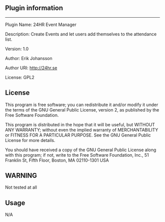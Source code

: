 ## Plugin information
***
  Plugin Name: 24HR Event Manager

  Description: Create Events and let users add themselves to the attendance list.

  Version: 1.0

  Author: Erik Johansson

  Author URI: http://24hr.se

  License: GPL2

## License
  This program is free software; you can redistribute it and/or modify
  it under the terms of the GNU General Public License, version 2, as
  published by the Free Software Foundation.

  This program is distributed in the hope that it will be useful,
  but WITHOUT ANY WARRANTY; without even the implied warranty of
  MERCHANTABILITY or FITNESS FOR A PARTICULAR PURPOSE.  See the
  GNU General Public License for more details.

  You should have received a copy of the GNU General Public License
  along with this program; if not, write to the Free Software
  Foundation, Inc., 51 Franklin St, Fifth Floor, Boston, MA  02110-1301  USA
  
## WARNING
Not tested at all

## Usage
N/A